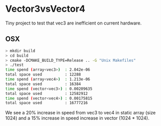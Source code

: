 # Vector3vsVector4
Tiny project to test that vec3 are inefficient on current hardware.

## OSX
```bash
> mkdir build
> cd build
> cmake -DCMAKE_BUILD_TYPE=Release .. -G "Unix Makefiles"
> ./test
time spend (array<vec3>)  : 2.042e-06
total space used          : 12288
time spend (array<vec4>)  : 1.213e-06
total space used          : 16384
time spend (vector<vec3>) : 0.00209635
total space used          : 12582912
time spend (vector<vec4>) : 0.00175815
total space used          : 16777216
```
We see a 20% increase in speed from vec3 to vec4 in static array (size 1024) and a 15% increase in speed increase in vector (1024 * 1024).
